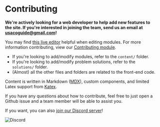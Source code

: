 # Contributing

**We're actively looking for a web developer to help add new features to the site. If you're interested in joining the team, send us an email at usacoguide@gmail.com!**

You may find [this live editor](https://usaco.guide/liveupdate) helpful when editing modules. For more information contributing, view our [Contributing module](https://usaco.guide/general/contributing).

- If you're looking to add/modify modules, refer to the `content/` folder.
- If you're looking to add/modify problem solutions, refer to the `solutions/` folder.
- (Almost) all the other files and folders are related to the front-end code.

Content is written in Markdown ([MDX](https://mdxjs.com/)), custom components, and limited Latex support from [Katex](https://katex.org/).

If you have any questions about how to contribute, feel free to just open a Github issue and a team member will be able to assist you.

If you want, you can also [join our Discord server](https://discord.gg/Gq9cX4j)!

![Discord](https://img.shields.io/discord/717477028072521797?label=Discord&style=for-the-badge)
